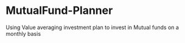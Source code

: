 # MutualFund-Planner
Using Value averaging investment plan to invest in Mutual funds on a monthly basis
